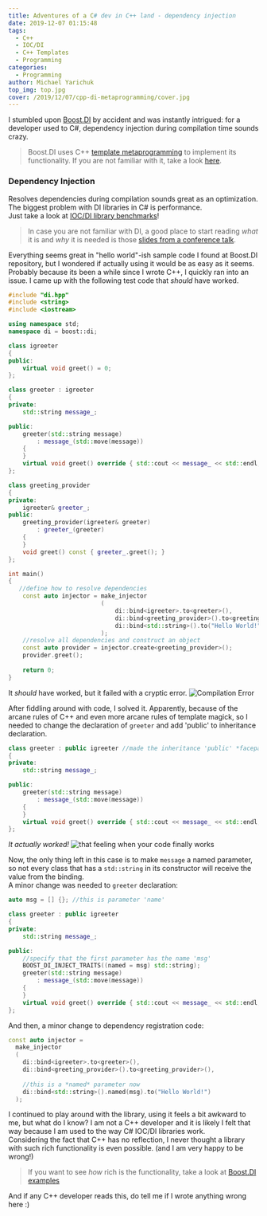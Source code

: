 ```yaml
---
title: Adventures of a C# dev in C++ land - dependency injection
date: 2019-12-07 01:15:48
tags:
  - C++
  - IOC/DI
  - C++ Templates
  - Programming
categories:
  - Programming
author: Michael Yarichuk  
top_img: top.jpg
cover: /2019/12/07/cpp-di-metaprogramming/cover.jpg
---
```

I stumbled upon [Boost.DI](https://boost-experimental.github.io/di/index.html) by accident and was instantly intrigued: for a developer used to C#, dependency injection during compilation time sounds crazy.

> Boost.DI uses C++ [template metaprogramming](https://en.wikipedia.org/wiki/Template_metaprogramming) to implement its functionality. If you are not familiar with it, take a look [here](https://www.fluentcpp.com/2017/06/02/write-template-metaprogramming-expressively/).

### Dependency Injection
Resolves dependencies during compilation sounds great as an optimization. The biggest problem with DI libraries in C# is performance.  
Just take a look at [IOC/DI library benchmarks](https://github.com/danielpalme/IocPerformance#basic-features)! 
> In case you are not familiar with DI, a good place to start reading *what* it is and *why* it is needed is those [slides from a conference talk](https://boost-experimental.github.io/di/cppcon-2018/#/). 

Everything seems great in "hello world"-ish sample code I found at Boost.DI repository, but I wondered if actually using it would be as easy as it seems. Probably because its been a while since I wrote C++, I quickly ran into an issue. I came up with the following test code that *should* have worked.
```c++ 
#include "di.hpp"
#include <string>
#include <iostream>

using namespace std;
namespace di = boost::di;

class igreeter
{
public:
    virtual void greet() = 0;
};

class greeter : igreeter
{
private:
    std::string message_;

public:
    greeter(std::string message)
        : message_(std::move(message))
    {
    }
    virtual void greet() override { std::cout << message_ << std::endl; }
};

class greeting_provider
{
private:
    igreeter& greeter_;
public:
    greeting_provider(igreeter& greeter)
        : greeter_(greeter)
    {
    }
    void greet() const { greeter_.greet(); }
};

int main()
{
   //define how to resolve dependencies
    const auto injector = make_injector
                          (
                              di::bind<igreeter>.to<greeter>(),
                              di::bind<greeting_provider>().to<greeting_provider>(),
                              di::bind<std::string>().to("Hello World!")
                          );
    //resolve all dependencies and construct an object
    const auto provider = injector.create<greeting_provider>();
    provider.greet();
    
    return 0;
}

```
It *should* have worked, but it failed with a cryptic error.
![Compilation Error](wtf.jpg)

After fiddling around with code, I solved it. Apparently, because of the arcane rules of C++ and even more arcane rules of template magick, so I needed to change the declaration of ``greeter`` and add 'public' to inheritance declaration.
```c++
class greeter : public igreeter //made the inheritance 'public' *facepalm*
{
private:
    std::string message_;

public:
    greeter(std::string message)
        : message_(std::move(message))
    {
    }
    virtual void greet() override { std::cout << message_ << std::endl; }
};
```
*It actually worked!*
![that feeling when your code finally works](rage.jpg)
  
Now, the only thing left in this case is to make ``message`` a named parameter, so not every class that has a ``std::string`` in its constructor will receive the value from the binding.  
A minor change was needed to ``greeter`` declaration:
```c++
auto msg = [] {}; //this is parameter 'name'

class greeter : public igreeter
{
private:
    std::string message_;

public:
    //specify that the first parameter has the name 'msg'
    BOOST_DI_INJECT_TRAITS((named = msg) std::string);
    greeter(std::string message)
        : message_(std::move(message))
    {
    }
    virtual void greet() override { std::cout << message_ << std::endl; }
};
```

And then, a minor change to dependency registration code:
```c++
const auto injector = 
  make_injector
  (
    di::bind<igreeter>.to<greeter>(),
    di::bind<greeting_provider>().to<greeting_provider>(),
    
    //this is a *named* parameter now
    di::bind<std::string>().named(msg).to("Hello World!")
  );
```


I continued to play around with the library, using it feels a bit awkward to me, but what do I know? I am not a C++ developer and it is likely I felt that way because I am used to the way C# IOC/DI libraries work.   
Considering the fact that C++ has no reflection, I never thought a library with such rich functionality is even possible. (and I am very happy to be wrong!)  
> If you want to see *how* rich is the functionality, take a look at [Boost.DI examples](https://boost-experimental.github.io/di/examples.html)

And if any C++ developer reads this, do tell me if I wrote anything wrong here :)